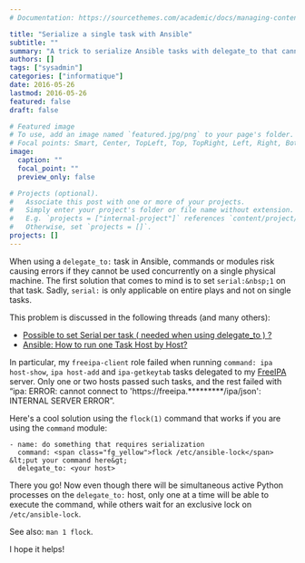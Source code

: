 ```yaml
---
# Documentation: https://sourcethemes.com/academic/docs/managing-content/

title: "Serialize a single task with Ansible"
subtitle: ""
summary: "A trick to serialize Ansible tasks with delegate_to that cannot execute concurrently."
authors: []
tags: ["sysadmin"]
categories: ["informatique"]
date: 2016-05-26
lastmod: 2016-05-26
featured: false
draft: false

# Featured image
# To use, add an image named `featured.jpg/png` to your page's folder.
# Focal points: Smart, Center, TopLeft, Top, TopRight, Left, Right, BottomLeft, Bottom, BottomRight.
image:
  caption: ""
  focal_point: ""
  preview_only: false

# Projects (optional).
#   Associate this post with one or more of your projects.
#   Simply enter your project's folder or file name without extension.
#   E.g. `projects = ["internal-project"]` references `content/project/deep-learning/index.md`.
#   Otherwise, set `projects = []`.
projects: []
---
```


When using a `delegate_to:` task in Ansible, commands or modules risk causing errors if they cannot be used concurrently on a single physical machine. The first solution that comes to mind is to set `serial:&nbsp;1` on that task. Sadly, `serial:` is only applicable on entire plays and not on single tasks.

This problem is discussed in the following threads (and many others):

* [Possible to set Serial per task (&nbsp;needed when using delegate_to&nbsp;)&nbsp;?](https://groups.google.com/forum/#!topic/Ansible-project/rBcWzXjt-Xc)
* [Ansible: How to run one Task Host by Host?](http://serverfault.com/questions/736452/ansible-how-to-run-one-task-host-by-host)

In particular, my `freeipa-client` role failed when running `command: ipa host-show`, `ipa host-add` and `ipa-getkeytab` tasks delegated to my [FreeIPA](http://www.freeipa.org) server. Only one or two hosts passed such tasks, and the rest failed with “ipa: ERROR: cannot connect to 'https://freeipa.*********/ipa/json': INTERNAL SERVER ERROR”.

Here's a cool solution using the `flock(1)` command that works if you are using the `command` module:

```plaintext
- name: do something that requires serialization
  command: <span class="fg_yellow">flock /etc/ansible-lock</span> &lt;put your command here&gt;
  delegate_to: <your host>
```

There you go! Now even though there will be simultaneous active Python processes on the `delegate_to:` host, only one at a time will be able to execute the command, while others wait for an exclusive lock on `/etc/ansible-lock`.

See also: `man 1 flock`.

I hope it helps!
